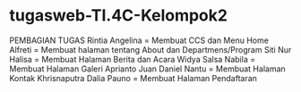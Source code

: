 # tugasweb-TI.4C-Kelompok2
PEMBAGIAN TUGAS
Rintia Angelina            = Membuat CCS dan Menu Home
Alfreti                    = Membuat halaman tentang About dan Departmens/Program
Siti Nur Halisa            = Membuat Halaman Berita dan Acara
Widya Salsa Nabila         = Membuat Halaman Galeri
Aprianto Juan Daniel Nantu = Membuat Halaman Kontak
Khrisnaputra Dalia Pauno   = Membuat Halaman Pendaftaran
